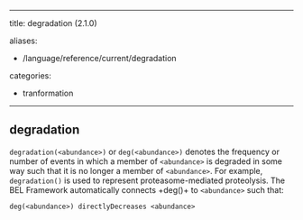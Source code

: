 
---
title: degradation (2.1.0)

aliases:
- /language/reference/current/degradation


categories:

- tranformation

---
<!-- COMPUTER GENERATED PAGE!!! DO NOT EDIT DIRECTLY  -->
<!--    must be changed in scripts/templates.py which is processed by scripts/update_refs.py -->

## degradation

`degradation(<abundance>)` or `deg(<abundance>)` denotes the frequency or number of events in which a member of `<abundance>` is degraded in some way such that it is no longer a member of `<abundance>`. For example, `degradation()` is used to represent proteasome-mediated proteolysis. The BEL Framework automatically connects +deg(<abundance>)+ to `<abundance>` such that:

    deg(<abundance>) directlyDecreases <abundance>


